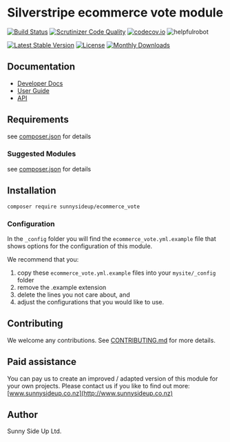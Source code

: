# Silverstripe ecommerce vote module
[![Build Status](https://travis-ci.org/sunnysideup/silverstripe-ecommerce_vote.svg?branch=master)](https://travis-ci.org/sunnysideup/silverstripe-ecommerce_vote)
[![Scrutinizer Code Quality](https://scrutinizer-ci.com/g/sunnysideup/silverstripe-ecommerce_vote/badges/quality-score.png?b=master)](https://scrutinizer-ci.com/g/sunnysideup/silverstripe-ecommerce_vote/?branch=master)
[![codecov.io](https://codecov.io/github/sunnysideup/silverstripe-ecommerce_vote/coverage.svg?branch=master)](https://codecov.io/github/sunnysideup/silverstripe-ecommerce_vote?branch=master)
![helpfulrobot](https://helpfulrobot.io/sunnysideup/ecommerce_vote/badge)

[![Latest Stable Version](https://poser.pugx.org/sunnysideup/ecommerce_vote/version)](https://packagist.org/packages/sunnysideup/ecommerce_vote)
[![License](https://poser.pugx.org/sunnysideup/ecommerce_vote/license)](https://packagist.org/packages/sunnysideup/ecommerce_vote)
[![Monthly Downloads](https://poser.pugx.org/sunnysideup/ecommerce_vote/d/monthly)](https://packagist.org/packages/sunnysideup/ecommerce_vote)


## Documentation



 * [Developer Docs](docs/en/INDEX.md)
 * [User Guide](docs/en/userguide.md)
 * [API](http://ssmods.com/apis/ecommerce_vote/docs/en/api/)

## Requirements



see [composer.json](composer.json) for details

### Suggested Modules



see [composer.json](composer.json) for details


## Installation


```
composer require sunnysideup/ecommerce_vote
```

### Configuration



In the `_config` folder you will find the `ecommerce_vote.yml.example`
file that shows options for the configuration of this module.

We recommend that you:

  1. copy these `ecommerce_vote.yml.example` files into your
`mysite/_config` folder
  2. remove the .example extension
  3. delete the lines you not care about, and
  4. adjust the configurations that you would like to use.


## Contributing



We welcome any contributions. See [CONTRIBUTING.md](CONTRIBUTING.md) for more details.

## Paid assistance



You can pay us to create an improved / adapted version of this module for your own projects.  Please contact us if you like to find out more: [www.sunnysideup.co.nz](http://www.sunnysideup.co.nz)

## Author



Sunny Side Up Ltd.
